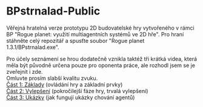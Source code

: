 # BPstrnalad-Public
Věřejná hratelná verze prototypu 2D budovatelské hry vytvořeného v rámci BP "Rogue planet: využití multiagentních systémů ve 2D hře".
Pro hraní stáhněte celý repozitář a spusťte soubor "Rogue planet 1.3.1/BPstrnalad.exe".
  
  
Pro účely seznámení se hrou dodatečně vznikla taktéž tři krátká videa, která měla být původně určena pouze pro oponenta práce, ale rozhodl jsem se je zveřejnit i zde.  
Omluvte prosím slabší kvalitu zvuku.  
[Část 1: Základy](https://www.youtube.com/watch?v=8uYcbiXe1H8&list=PLZW8D_m16Jhd17HLykrCO9IvsZkhufuUr&index=3) (ovládání hry a základní prvky)  
[Část 2: Vylepšení](https://www.youtube.com/watch?v=RQdXEZ1ucL8&list=PLZW8D_m16Jhd17HLykrCO9IvsZkhufuUr&index=4) (pokročilejší fáze hry, trvalá vylepšení)  
[Část 3: Ukázky](https://www.youtube.com/watch?v=5su-YVRgD7I&list=PLZW8D_m16Jhd17HLykrCO9IvsZkhufuUr&index=5) (jak fungují ukázky chování agentů)  
